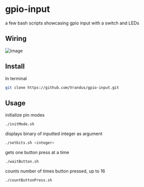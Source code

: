 # gpio-input
a few bash scripts showcasing gpio input with a switch and LEDs

## Wiring

![image](https://puu.sh/C8jUh/946b220578.jpg)

## Install
In terminal

```bash
git clone https://github.com/Vrandus/gpio-input.git
```

## Usage

initialize pin modes

```bash
./initMode.sh
```

displays binary of inputted integer as argument

```bash
./setbits.sh <integer>
```

gets one button press at a time

```bash
./waitButton.sh
```

counts number of times button pressed, up to 16

```bash
./countButtonPress.sh
```
